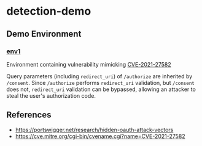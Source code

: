 # detection-demo
## Demo Environment
### [env1](./env)
Environment containing vulnerability mimicking [CVE-2021-27582](https://cve.mitre.org/cgi-bin/cvename.cgi?name=CVE-2021-27582)

Query parameters (including `redirect_uri`) of `/authorize` are inherited by `/consent`. Since `/authorize` performs `redirect_uri` validation, but `/consent` does not, `redirect_uri` validation can be bypassed, allowing an attacker to steal the user's authorization code.

## References
- https://portswigger.net/research/hidden-oauth-attack-vectors
- https://cve.mitre.org/cgi-bin/cvename.cgi?name=CVE-2021-27582